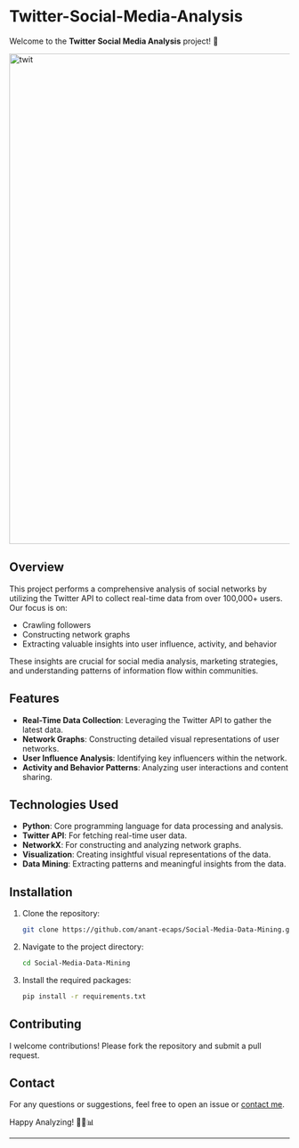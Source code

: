 # Twitter-Social-Media-Analysis

Welcome to the **Twitter Social Media Analysis** project! 🚀


<img width="881" alt="twit" src="https://github.com/anant-ecaps/Twitter-Social-Media-Analysis/assets/61697380/dd8cd8cc-d635-4e44-868f-a0184db3a385">



## Overview
This project performs a comprehensive analysis of social networks by utilizing the Twitter API to collect real-time data from over 100,000+ users. Our focus is on:

- Crawling followers
- Constructing network graphs
- Extracting valuable insights into user influence, activity, and behavior

These insights are crucial for social media analysis, marketing strategies, and understanding patterns of information flow within communities.

## Features
- **Real-Time Data Collection**: Leveraging the Twitter API to gather the latest data.
- **Network Graphs**: Constructing detailed visual representations of user networks.
- **User Influence Analysis**: Identifying key influencers within the network.
- **Activity and Behavior Patterns**: Analyzing user interactions and content sharing.

## Technologies Used
- **Python**: Core programming language for data processing and analysis.
- **Twitter API**: For fetching real-time user data.
- **NetworkX**: For constructing and analyzing network graphs.
- **Visualization**: Creating insightful visual representations of the data.
- **Data Mining**: Extracting patterns and meaningful insights from the data.

## Installation
1. Clone the repository:
    ```bash
    git clone https://github.com/anant-ecaps/Social-Media-Data-Mining.git
    ```
2. Navigate to the project directory:
    ```bash
    cd Social-Media-Data-Mining
    ```
3. Install the required packages:
    ```bash
    pip install -r requirements.txt
    ```

## Contributing
I welcome contributions! Please fork the repository and submit a pull request.


## Contact
For any questions or suggestions, feel free to open an issue or [contact me](mailto:arajpurohit672@gmail.com).

Happy Analyzing! 🕵️‍♂️📊

---


